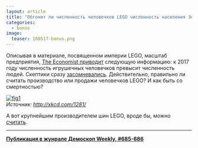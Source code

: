 ```yaml
---
layout: article
title: "Обгонит ли численность человечков LEGO численность населения Земли?"
categories: 
  - bonus
image:
  teaser: 160517-bonus.png
---
```


Описывая в материале, посвященном империи LEGO, масштаб предприятия, [The Economist приводит][econ] следующую информацию: к 2017 году численность игрушечных человечков превысит численность людей. Скептики сразу [засомневались][scept]. Действительно, правильно ли считать производство или продажи человечков LEGO? И как быть со смертностью?

[![fig1][f1]][f1]  
*Источник: http://xkcd.com/1281/*

А вот крупнейшим производителем шин LEGO, вроде бы, можно [считать][tires].

[f1]: /dem-digest/images/2016/685-fig-bonus.png

[econ]: http://www.economist.com/blogs/graphicdetail/2014/02/daily-chart-8??fsrc=scn/=tw/dc
[scept]: http://skeptics.stackexchange.com/questions/19521/will-lego-people-outnumber-people-by-2017/19538#19538
[tires]: http://skeptics.stackexchange.com/questions/18173/does-the-lego-group-produce-more-tires-than-any-other-tire-manufacturer

***
**[Публикация в жунрале Демоскоп Weekly, #685-686](http://demoscope.ru/weekly/2016/0685/digest04.php)**